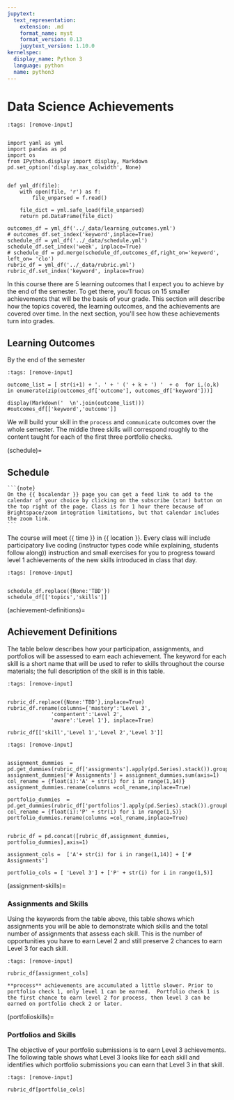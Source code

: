 ```yaml
---
jupytext:
  text_representation:
    extension: .md
    format_name: myst
    format_version: 0.13
    jupytext_version: 1.10.0
kernelspec:
  display_name: Python 3
  language: python
  name: python3
---
```


# Data Science Achievements

```{code-cell} ipython3
:tags: [remove-input]


import yaml as yml
import pandas as pd
import os
from IPython.display import display, Markdown
pd.set_option('display.max_colwidth', None)


def yml_df(file):
    with open(file, 'r') as f:
        file_unparsed = f.read()

    file_dict = yml.safe_load(file_unparsed)
    return pd.DataFrame(file_dict)

outcomes_df = yml_df('../_data/learning_outcomes.yml')
# outcomes_df.set_index('keyword',inplace=True)
schedule_df = yml_df('../_data/schedule.yml')
schedule_df.set_index('week', inplace=True)
# schedule_df = pd.merge(schedule_df,outcomes_df,right_on='keyword',  left_on= 'clo')
rubric_df = yml_df('../_data/rubric.yml')
rubric_df.set_index('keyword', inplace=True)
```

In this course there are 5 learning outcomes that I expect you to achieve by
the end of the semester.  To get there, you'll focus on 15 smaller achievements
that will be the basis of your grade.  This section will describe how the topics
covered, the learning outcomes, and the achievements are covered over time. In
the next section, you'll see how these achievements turn into grades.


## Learning Outcomes

By the end of the semester


```{code-cell} ipython3
:tags: [remove-input]

outcome_list = [ str(i+1) + '. ' + ' (' + k + ') '  + o  for i,(o,k) in enumerate(zip(outcomes_df['outcome'], outcomes_df['keyword']))]

display(Markdown('  \n'.join(outcome_list)))
#outcomes_df[['keyword','outcome']]
```


We will build your skill in the `process` and `communicate` outcomes over the whole semester. The middle three skills will correspond roughly to the content taught for each of the first three portfolio checks.  

(schedule)=
## Schedule

````{margin}
```{note}
On the {{ bscalendar }} page you can get a feed link to add to the calendar of your choice by clicking on the subscribe (star) button on the top right of the page. Class is for 1 hour there because of Brightspace/zoom integration limitations, but that calendar includes the zoom link.
```
````

The course will meet {{ time }} in {{ location }}. Every class will include participatory live coding (instructor types code while explaining, students follow along)) instruction and small exercises for you to progress toward level 1 achievements of the new skills introduced in class that day.




```{code-cell} ipython3
:tags: [remove-input]


schedule_df.replace({None:'TBD'})
schedule_df[['topics','skills']]
```

(achievement-definitions)=
## Achievement Definitions


The table below describes how your participation, assignments, and portfolios will be assessed to earn each achievement. The keyword for each skill is a short name that will be used to refer to skills throughout the course materials; the full description of the skill is in this table.

```{code-cell} ipython3
:tags: [remove-input]


rubric_df.replace({None:'TBD'},inplace=True)
rubric_df.rename(columns={'mastery':'Level 3',
              'compentent':'Level 2',
              'aware':'Level 1'}, inplace=True)

rubric_df[['skill','Level 1','Level 2','Level 3']]
```


```{code-cell} ipython3
:tags: [remove-input]


assignment_dummies  = pd.get_dummies(rubric_df['assignments'].apply(pd.Series).stack()).groupby(level=0).sum()
assignment_dummies['# Assignments'] = assignment_dummies.sum(axis=1)
col_rename = {float(i):'A' + str(i) for i in range(1,14)}
assignment_dummies.rename(columns =col_rename,inplace=True)

portfolio_dummies  = pd.get_dummies(rubric_df['portfolios'].apply(pd.Series).stack()).groupby(level=0).sum()
col_rename = {float(i):'P' + str(i) for i in range(1,5)}
portfolio_dummies.rename(columns =col_rename,inplace=True)


rubric_df = pd.concat([rubric_df,assignment_dummies, portfolio_dummies],axis=1)

assignment_cols =  ['A'+ str(i) for i in range(1,14)] + ['# Assignments']

portfolio_cols = [ 'Level 3'] + ['P' + str(i) for i in range(1,5)]
```

(assignment-skills)=
### Assignments and Skills

Using the keywords from the table above, this table shows which assignments you will be able to demonstrate which skills and the total number of assignments that assess each skill. This is the number of opportunities you have to earn Level 2 and still preserve 2 chances to earn Level 3 for each skill.

```{code-cell} ipython3
:tags: [remove-input]

rubric_df[assignment_cols]
```

```{warning}
**process** achievements are accumulated a little slower. Prior to portfolio check 1, only level 1 can be earned.  Portfolio check 1 is the first chance to earn level 2 for process, then level 3 can be earned on portfolio check 2 or later.
```

(portfolioskills)=
### Portfolios and Skills

The objective of your portfolio submissions is to earn Level 3 achievements. The following table shows what Level 3 looks like for each skill and identifies which portfolio submissions you can earn that Level 3 in that skill.


```{code-cell} ipython3
:tags: [remove-input]

rubric_df[portfolio_cols]
```
